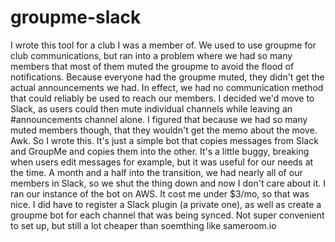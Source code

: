 # groupme-slack
I wrote this tool for a club I was a member of. We used to use groupme for club communications, but ran into a problem where we had so many members that most of them muted the groupme to avoid the flood of notifications. Because everyone had the groupme muted, they didn't get the actual announcements we had. In effect, we had no communication method that could reliably be used to reach our members.
I decided we'd move to Slack, as users could then mute individual channels while leaving an #announcements channel alone. I figured that because we had so many muted members though, that they wouldn't get the memo about the move. Awk.
So I wrote this. It's just a simple bot that copies messages from Slack and GroupMe and copies them into the other. It's a little buggy, breaking when users edit messages for example, but it was useful for our needs at the time. A month and a half into the transition, we had nearly all of our members in Slack, so we shut the thing down and now I don't care about it.
I ran our instance of the bot on AWS. It cost me under $3/mo, so that was nice. I did have to register a Slack plugin (a private one), as well as create a groupme bot for each channel that was being synced. Not super convenient to set up, but still a lot cheaper than soemthing like sameroom.io
